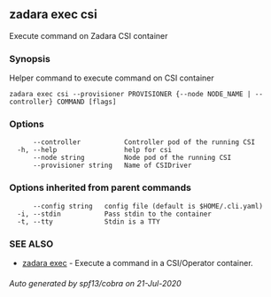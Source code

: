 ## zadara exec csi

Execute command on Zadara CSI container

### Synopsis

Helper command to execute command on CSI container

```
zadara exec csi --provisioner PROVISIONER {--node NODE_NAME | --controller} COMMAND [flags]
```

### Options

```
      --controller           Controller pod of the running CSI
  -h, --help                 help for csi
      --node string          Node pod of the running CSI
      --provisioner string   Name of CSIDriver
```

### Options inherited from parent commands

```
      --config string   config file (default is $HOME/.cli.yaml)
  -i, --stdin           Pass stdin to the container
  -t, --tty             Stdin is a TTY
```

### SEE ALSO

* [zadara exec](zadara_exec.md)	 - Execute a command in a CSI/Operator container.

###### Auto generated by spf13/cobra on 21-Jul-2020
